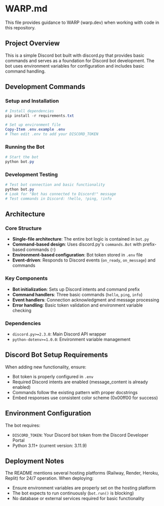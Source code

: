 # WARP.md

This file provides guidance to WARP (warp.dev) when working with code in this repository.

## Project Overview

This is a simple Discord bot built with discord.py that provides basic commands and serves as a foundation for Discord bot development. The bot uses environment variables for configuration and includes basic command handling.

## Development Commands

### Setup and Installation
```powershell
# Install dependencies
pip install -r requirements.txt

# Set up environment file
Copy-Item .env.example .env
# Then edit .env to add your DISCORD_TOKEN
```

### Running the Bot
```powershell
# Start the bot
python bot.py
```

### Development Testing
```powershell
# Test bot connection and basic functionality
python bot.py
# Look for "Bot has connected to Discord!" message
# Test commands in Discord: !hello, !ping, !info
```

## Architecture

### Core Structure
- **Single-file architecture**: The entire bot logic is contained in `bot.py`
- **Command-based design**: Uses discord.py's `commands.Bot` with prefix-based commands (`!`)
- **Environment-based configuration**: Bot token stored in `.env` file
- **Event-driven**: Responds to Discord events (`on_ready`, `on_message`) and commands

### Key Components
- **Bot initialization**: Sets up Discord intents and command prefix
- **Command handlers**: Three basic commands (`hello`, `ping`, `info`)
- **Event handlers**: Connection acknowledgment and message processing
- **Error handling**: Basic token validation and environment variable checking

### Dependencies
- `discord.py>=2.3.0`: Main Discord API wrapper
- `python-dotenv>=1.0.0`: Environment variable management

## Discord Bot Setup Requirements

When adding new functionality, ensure:
- Bot token is properly configured in `.env`
- Required Discord intents are enabled (message_content is already enabled)
- Commands follow the existing pattern with proper docstrings
- Embed responses use consistent color scheme (0x00ff00 for success)

## Environment Configuration

The bot requires:
- `DISCORD_TOKEN`: Your Discord bot token from the Discord Developer Portal
- Python 3.11+ (current version: 3.11.9)

## Deployment Notes

The README mentions several hosting platforms (Railway, Render, Heroku, Replit) for 24/7 operation. When deploying:
- Ensure environment variables are properly set on the hosting platform
- The bot expects to run continuously (`bot.run()` is blocking)
- No database or external services required for basic functionality